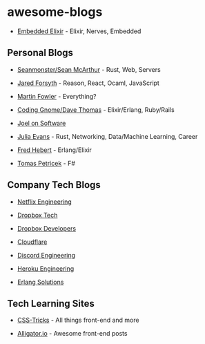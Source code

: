# awesome-blogs

* [Embedded Elixir](https://embedded-elixir.com/) - Elixir, Nerves, Embedded

## Personal Blogs
* [Seanmonster/Sean McArthur](https://seanmonstar.com/) - Rust, Web, Servers

* [Jared Forsyth](https://jaredforsyth.com/) - Reason, React, Ocaml, JavaScript

* [Martin Fowler](https://martinfowler.com/) - Everything?

* [Coding Gnome/Dave Thomas](https://pragdave.me/blog/) - Elixir/Erlang, Ruby/Rails

* [Joel on Software](https://www.joelonsoftware.com/)

* [Julia Evans](https://jvns.ca/) - Rust, Networking, Data/Machine Learning, Career

* [Fred Hebert](https://ferd.ca/) - Erlang/Elixir

* [Tomas Petricek](http://tomasp.net/blog/) - F#



## Company Tech Blogs
* [Netflix Engineering](https://medium.com/netflix-techblog)

* [Dropbox Tech](https://blogs.dropbox.com/tech/)
* [Dropbox Developers](https://blogs.dropbox.com/developers/)

* [Cloudflare](https://blog.cloudflare.com/)

* [Discord Engineering](https://blog.discordapp.com/tagged/engineering)

* [Heroku Engineering](https://blog.heroku.com/engineering)

* [Erlang Solutions](https://www.erlang-solutions.com/blog.html)

## Tech Learning Sites
* [CSS-Tricks](https://css-tricks.com/) - All things front-end and more

* [Alligator.io](https://alligator.io/) - Awesome front-end posts




